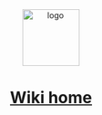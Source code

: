 <div align="center">
  <a href="https://github.com/listcontrols/listcontrols-wiki/wiki">
    <img src="https://avatars.githubusercontent.com/u/94484336?s=200&v=4" alt="logo" width="100px" height="auto">
  </a>

  # [Wiki home](https://github.com/listcontrols/listcontrols-wiki/wiki)
</div>


